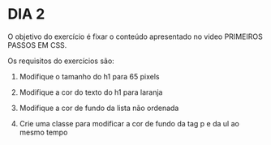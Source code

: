 # DIA 2

O objetivo do exercício é fixar o conteúdo apresentado no video PRIMEIROS PASSOS EM CSS.

Os requisitos do exercícios são:

1. Modifique o tamanho do h1 para 65 pixels

2. Modifique a cor do texto do h1 para laranja

3. Modifique a cor de fundo da lista não ordenada

4. Crie uma classe para modificar a cor de fundo da tag p e da ul ao mesmo tempo




